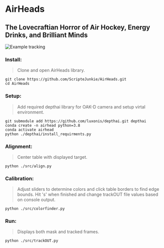# AirHeads
## The Lovecraftian Horror of Air Hockey, Energy Drinks, and Brilliant Minds

![Example tracking](https://github.com/ScripteJunkie/AirHeads/blob/main/server/public/tracked.jpg)

### Install:
> Clone and open AirHeads library.
```
git clone https://github.com/ScripteJunkie/AirHeads.git
cd AirHeads
```

### Setup:
> Add required depthai library for OAK-D camera and setup virtal environment.
```
git submodule add https://github.com/luxonis/depthai.git depthai
conda create -n airhead python=3.8
conda activate airhead
python ./depthai/install_requirments.py
```

### Alignment:
> Center table with displayed target.
```
python ./src/align.py
```

### Calibration:
> Adjust sliders to determine colors and click table borders to find edge bounds.
> Hit 's' when finished and change trackOUT file values based on console output.
```
python ./src/colorfinder.py
```

### Run:
> Displays both mask and tracked frames.
```
python ./src/trackOUT.py
```

